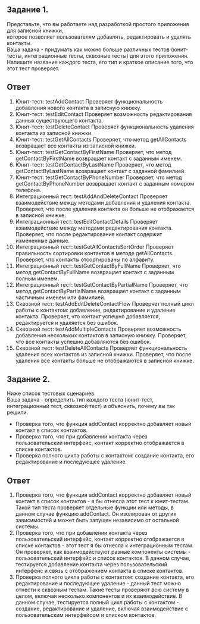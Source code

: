 ## Задание 1.
Представьте, что вы работаете над разработкой простого приложения для записной книжки,  
которое позволяет пользователям добавлять, редактировать и удалять контакты.  
Ваша задача - придумать как можно больше различных тестов (юнит-тесты, интеграционные тесты, сквозные тесты) для этого приложения.  
Напишите название каждого теста, его тип и краткое описание того, что этот тест проверяет.

## Ответ
1. Юнит-тест: testAddContact
   Проверяет функциональность добавления нового контакта в записную книжку.
2. Юнит-тест: testEditContact
   Проверяет возможность редактирования данных существующего контакта.
3. Юнит-тест: testDeleteContact
   Проверяет функциональность удаления контакта из записной книжки.
4. Юнит-тест: testGetAllContacts
   Проверяет, что метод getAllContacts возвращает все контакты из записной книжки.
5. Юнит-тест: testGetContactByFirstName
   Проверяет, что метод getContactByFirstName возвращает контакт с заданным именем.
6. Юнит-тест: testGetContactByLastName
   Проверяет, что метод getContactByLastName возвращает контакт с заданной фамилией.
7. Юнит-тест: testGetContactByPhoneNumber
   Проверяет, что метод getContactByPhoneNumber возвращает контакт с заданным номером телефона.
8. Интеграционный тест: testAddAndDeleteContact
   Проверяет взаимодействие между методами добавления и удаления контакта. Проверяет, что после удаления контакта он больше не отображается в записной книжке.
9. Интеграционный тест: testEditContactDetails
   Проверяет взаимодействие между методами редактирования контакта. Проверяет, что после редактирования контакт содержит измененные данные.
10. Интеграционный тест: testGetAllContactsSortOrder
    Проверяет правильность сортировки контактов в методе getAllContacts. Проверяет, что контакты отсортированы по алфавиту.
11. Интеграционный тест: testGetContactByFullName
    Проверяет, что метод getContactByFullName возвращает контакт с заданным полным именем.
12. Интеграционный тест: testGetContactByPartialName
    Проверяет, что метод getContactByPartialName возвращает контакт с заданным частичным именем или фамилией.
13. Сквозной тест: testAddEditDeleteContactFlow
    Проверяет полный цикл работы с контактом: добавление, редактирование и удаление контакта. Проверяет, что контакт успешно добавляется, редактируется и удаляется без ошибок.
14. Сквозной тест: testAddMultipleContacts
    Проверяет возможность добавления нескольких контактов в записную книжку. Проверяет, что все контакты успешно добавляются без ошибок.
15. Сквозной тест: testDeleteAllContacts
    Проверяет функциональность удаления всех контактов из записной книжки. Проверяет, что после удаления все контакты больше не отображаются в записной книжке.


## Задание 2.
Ниже список тестовых сценариев.  
Ваша задача - определить тип каждого теста (юнит-тест, интеграционный тест, сквозной тест) и объяснить, почему вы так решили.
- Проверка того, что функция addContact корректно добавляет новый контакт в список контактов.
- Проверка того, что при добавлении контакта через пользовательский интерфейс, контакт корректно отображается в списке контактов.
- Проверка полного цикла работы с контактом: создание контакта, его редактирование и последующее удаление.

## Ответ
1. Проверка того, что функция addContact корректно добавляет новый контакт в список контактов - я бы отнесла этот тест к юнит-тестам. Такой тип теста проверяет отдельные функции или методы, в данном случае функцию addContact. Он изолирован от других зависимостей и может быть запущен независимо от остальной системы.
2. Проверка того, что при добавлении контакта через пользовательский интерфейс, контакт корректно отображается в списке контактов - этот тест я бы отнесла к интеграционным тестам. Он проверяет, как взаимодействуют разные компоненты системы - пользовательский интерфейс и список контактов. В данном случае, тестируется добавление контакта через пользовательский интерфейс и связь с отображением контакта в списке контактов.
3. Проверка полного цикла работы с контактом: создание контакта, его редактирование и последующее удаление - данный тест можно отнести к сквозным тестам. Такие тесты проверяют всю систему в целом, включая несколько компонентов и их взаимодействие. В данном случае, тестируется полный цикл работы с контактом - создание, редактирование и удаление, включая взаимодействие с пользовательским интерфейсом и списком контактов.